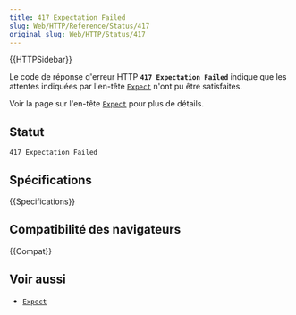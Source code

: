 ```yaml
---
title: 417 Expectation Failed
slug: Web/HTTP/Reference/Status/417
original_slug: Web/HTTP/Status/417
---
```


{{HTTPSidebar}}

Le code de réponse d'erreur HTTP **`417 Expectation Failed`** indique que les attentes indiquées par l'en-tête [`Expect`](/fr/docs/Web/HTTP/Headers/Expect) n'ont pu être satisfaites.

Voir la page sur l'en-tête [`Expect`](/fr/docs/Web/HTTP/Headers/Expect) pour plus de détails.

## Statut

```
417 Expectation Failed
```

## Spécifications

{{Specifications}}

## Compatibilité des navigateurs

{{Compat}}

## Voir aussi

- [`Expect`](/fr/docs/Web/HTTP/Headers/Expect)
